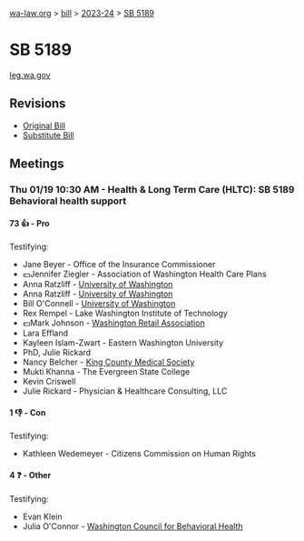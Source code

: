 [wa-law.org](/) > [bill](/bill/) > [2023-24](/bill/2023-24/) > [SB 5189](/bill/2023-24/sb/5189/)

# SB 5189
[leg.wa.gov](https://app.leg.wa.gov/billsummary?BillNumber=5189&Year=2023&Initiative=false)

## Revisions
* [Original Bill](1/)
* [Substitute Bill](S/)

## Meetings
### Thu 01/19 10:30 AM - Health & Long Term Care (HLTC): SB 5189 Behavioral health support
#### 73 👍 - Pro
Testifying:
* Jane Beyer - Office of the Insurance Commissioner
* 💵Jennifer Ziegler - Association of Washington Health Care Plans
* Anna  Ratzliff - [University of Washington](/org/university_of_washington/)
* Anna  Ratzliff - [University of Washington](/org/university_of_washington/)
* Bill O'Connell - [University of Washington](/org/university_of_washington/)
* Rex Rempel - Lake Washington Institute of Technology
* 💵Mark Johnson - [Washington Retail Association](/org/washington_retail_association/)
* Lara Effland
* Kayleen  Islam-Zwart - Eastern Washington University
* PhD, Julie Rickard
* Nancy Belcher - [King County Medical Society](/org/king_county_medical_society/)
* Mukti Khanna - The Evergreen State College
* Kevin Criswell
* Julie Rickard - Physician & Healthcare Consulting, LLC

#### 1 👎 - Con
Testifying:
* Kathleen Wedemeyer - Citizens Commission on Human Rights

#### 4 ❓ - Other
Testifying:
* Evan Klein
* Julia O'Connor - [Washington Council for Behavioral Health](/org/washington_council_for_behavioral_health/)

